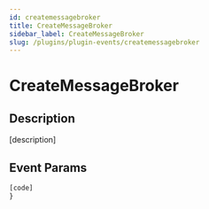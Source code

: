 ```yaml
---
id: createmessagebroker
title: CreateMessageBroker
sidebar_label: CreateMessageBroker
slug: /plugins/plugin-events/createmessagebroker
---
```


# CreateMessageBroker

## Description

[description]

## Event Params

```javascript
[code]
}
```


